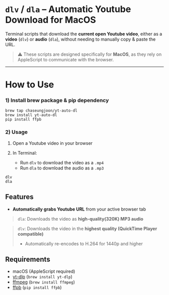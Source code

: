 # `dlv` / `dla` – Automatic Youtube Download for MacOS

Terminal scripts that download the **current open Youtube video**, either as a **video** (`dlv`) or **audio** (`dla`), without needing to manually copy & paste the URL.

> ⚠️ These scripts are designed specifically for **MacOS**, as they rely on AppleScript to communicate with the browser.

---

# How to Use

### 1) Install brew package & pip dependency
```
brew tap chaseungjoon/yt-auto-dl
brew install yt-auto-dl
pip install ffpb
```

### 2) Usage

1. Open a Youtube video in your browser
2. In Terminal:

   - Run `dlv` to download the video as a `.mp4`
   - Run `dla` to download the audio as a `.mp3`

```
dlv
dla
```

## Features

- **Automatically grabs Youtube URL** from your active browser tab
> `dla`: Downloads the video as **high-quality(320K) MP3 audio**

> `dlv`: Downloads the video in the **highest quality (QuickTime Player compatible)**  
>  - Automatically re-encodes to H.264 for 1440p and higher


## Requirements

- macOS (AppleScript required)
- [yt-dlp](https://github.com/yt-dlp/yt-dlp) (`brew install yt-dlp`)
- [ffmpeg](https://ffmpeg.org/) (`brew install ffmpeg`)
- [ffpb](https://github.com/althonos/ffpb) (`pip install ffpb`)


